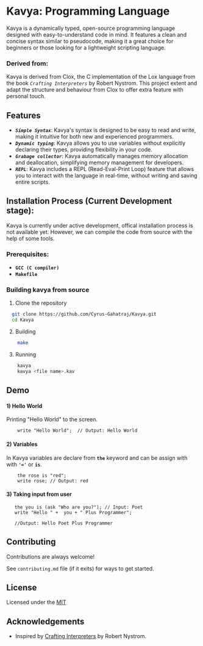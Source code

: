 # Kavya: Programming Language

Kavya is a dynamically typed, open-source programming language designed with easy-to-understand code in mind. It features a clean and concise syntax similar to pseudocode, making it a great choice for beginners or those looking for a lightweight scripting language.

### Derived from:

Kavya is derived from Clox, the C implementation of the Lox language from the book _`Crafting Interpreters`_ by Robert Nystrom. This project extent and adapt the structure and behaviour from Clox to offer extra feature with personal touch.

## Features

- **_`Simple Syntax`_**: Kavya's syntax is designed to be easy to read and write, making it intuitive for both new and experienced programmers.
- **_`Dynamic typing`_**: Kavya allows you to use variables without explicitly declaring their types, providing flexibility in your code.
- **_`Grabage collector`_**: Kavya automatically manages memory allocation and deallocation, simplifying memory management for developers.
- **_`REPL`_**: Kavya includes a REPL (Read-Eval-Print Loop) feature that allows you to interact with the language in real-time, without writing and saving entire scripts.

## Installation Process (Current Development stage):

Kavya is currently under active development, offical installation process is not available yet.
However, we can compile the code from source with the help of some tools.

### Prerequisites:

- **`GCC (C compiler)`**
- **`Makefile`**

### Building kavya from source

1. Clone the repository

```bash
  git clone https://github.com/Cyrus-Gahatraj/Kavya.git
  cd Kavya
```

2. Building

```bash
    make
```

3. Running

```bash
    kavya
    kavya <file name>.kav
```

## Demo

#### 1) Hello World

Printing "Hello World" to the screen.

```kavya
    write "Hello World";  // Output: Hello World
```

#### 2) Variables

In Kavya variables are declare from **`the`** keyword and can be assign with with **`'='`** or **`is`**.

```kavya
    the rose is "red";
    write rose; // Output: red
```

#### 3) Taking input from user

```kavya
   the you is (ask "Who are you?"); // Input: Poet
   write "Hello " +  you + " Plus Programmer";

   //Output: Hello Poet Plus Programmer
```

## Contributing

Contributions are always welcome!

See `contributing.md` file (if it exits) for ways to get started.

## License

Licensed under the [MIT](https://choosealicense.com/licenses/mit/)

## Acknowledgements

- Inspired by [Crafting Interpreters]("https://craftinginterpreters.com/") by Robert Nystrom.
